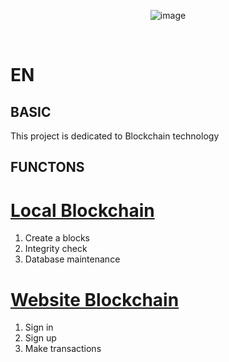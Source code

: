 <div id = "header" align="center">

![image](https://user-images.githubusercontent.com/79650307/235302438-2d00edcb-4fa4-4cd8-9ff0-78cd4a9a7b8f.png)


<br>
</div>


EN
==

BASIC
--
This project is dedicated to Blockchain technology


FUNCTONS
--

<a href ='local/README.local.md'>Local Blockchain</a>
==
1. Create a blocks
2. Integrity check 
3. Database maintenance



<a href ='website/README.website.md'>Website Blockchain</a>
==
1. Sign in 
2. Sign up
3. Make transactions 

  
 

